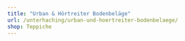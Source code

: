 ```yaml
---
title: "Urban & Hörtreiter Bodenbeläge"
url: /unterhaching/urban-und-hoertreiter-bodenbelaege/
shop: Teppiche
---
```

